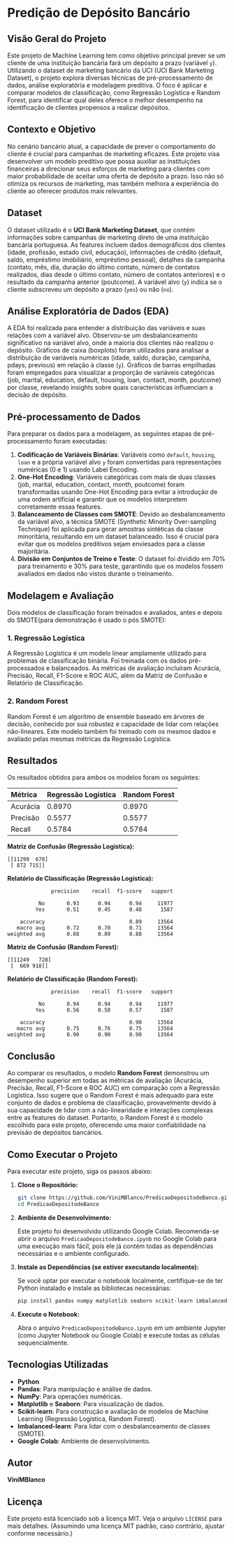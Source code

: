# Predição de Depósito Bancário

## Visão Geral do Projeto

Este projeto de Machine Learning tem como objetivo principal prever se um cliente de uma instituição bancária fará um depósito a prazo (variável `y`). Utilizando o dataset de marketing bancário da UCI (UCI Bank Marketing Dataset), o projeto explora diversas técnicas de pré-processamento de dados, análise exploratória e modelagem preditiva. O foco é aplicar e comparar modelos de classificação, como Regressão Logística e Random Forest, para identificar qual deles oferece o melhor desempenho na identificação de clientes propensos a realizar depósitos.

## Contexto e Objetivo

No cenário bancário atual, a capacidade de prever o comportamento do cliente é crucial para campanhas de marketing eficazes. Este projeto visa desenvolver um modelo preditivo que possa auxiliar as instituições financeiras a direcionar seus esforços de marketing para clientes com maior probabilidade de aceitar uma oferta de depósito a prazo. Isso não só otimiza os recursos de marketing, mas também melhora a experiência do cliente ao oferecer produtos mais relevantes.

## Dataset

O dataset utilizado é o **UCI Bank Marketing Dataset**, que contém informações sobre campanhas de marketing direto de uma instituição bancária portuguesa. As features incluem dados demográficos dos clientes (idade, profissão, estado civil, educação), informações de crédito (default, saldo, empréstimo imobiliário, empréstimo pessoal), detalhes da campanha (contato, mês, dia, duração do último contato, número de contatos realizados, dias desde o último contato, número de contatos anteriores) e o resultado da campanha anterior (poutcome). A variável alvo (`y`) indica se o cliente subscreveu um depósito a prazo (`yes`) ou não (`no`).

## Análise Exploratória de Dados (EDA)

A EDA foi realizada para entender a distribuição das variáveis e suas relações com a variável alvo. Observou-se um desbalanceamento significativo na variável alvo, onde a maioria dos clientes não realizou o depósito. Gráficos de caixa (boxplots) foram utilizados para analisar a distribuição de variáveis numéricas (idade, saldo, duração, campanha, pdays, previous) em relação à classe (`y`). Gráficos de barras empilhadas foram empregados para visualizar a proporção de variáveis categóricas (job, marital, education, default, housing, loan, contact, month, poutcome) por classe, revelando insights sobre quais características influenciam a decisão de depósito.

## Pré-processamento de Dados

Para preparar os dados para a modelagem, as seguintes etapas de pré-processamento foram executadas:

1.  **Codificação de Variáveis Binárias**: Variáveis como `default`, `housing`, `loan` e a própria variável alvo `y` foram convertidas para representações numéricas (0 e 1) usando Label Encoding.
2.  **One-Hot Encoding**: Variáveis categóricas com mais de duas classes (job, marital, education, contact, month, poutcome) foram transformadas usando One-Hot Encoding para evitar a introdução de uma ordem artificial e garantir que os modelos interpretem corretamente essas features.
3.  **Balanceamento de Classes com SMOTE**: Devido ao desbalanceamento da variável alvo, a técnica SMOTE (Synthetic Minority Over-sampling Technique) foi aplicada para gerar amostras sintéticas da classe minoritária, resultando em um dataset balanceado. Isso é crucial para evitar que os modelos preditivos sejam enviesados para a classe majoritária.
4.  **Divisão em Conjuntos de Treino e Teste**: O dataset foi dividido em 70% para treinamento e 30% para teste, garantindo que os modelos fossem avaliados em dados não vistos durante o treinamento.

## Modelagem e Avaliação

Dois modelos de classificação foram treinados e avaliados, antes e depois do SMOTE(para demonstração é usado o pós SMOTE):

### 1. Regressão Logística

A Regressão Logística é um modelo linear amplamente utilizado para problemas de classificação binária. Foi treinada com os dados pré-processados e balanceados. As métricas de avaliação incluíram Acurácia, Precisão, Recall, F1-Score e ROC AUC, além da Matriz de Confusão e Relatório de Classificação.

### 2. Random Forest

Random Forest é um algoritmo de ensemble baseado em árvores de decisão, conhecido por sua robustez e capacidade de lidar com relações não-lineares. Este modelo também foi treinado com os mesmos dados e avaliado pelas mesmas métricas da Regressão Logística.

## Resultados

Os resultados obtidos para ambos os modelos foram os seguintes:

| Métrica           | Regressão Logística | Random Forest |
| :---------------- | :------------------ | :------------ |
| Acurácia          | 0.8970              | 0.8970        |
| Precisão          | 0.5577              | 0.5577        |
| Recall            | 0.5784              | 0.5784        |

**Matriz de Confusão (Regressão Logística):**

```
[[11299  678]
 [ 872 715]]
```

**Relatório de Classificação (Regressão Logística):**

```
              precision    recall  f1-score   support

          No       0.93      0.94      0.94     11977
         Yes       0.51      0.45      0.48      1587

    accuracy                           0.89     13564
   macro avg       0.72      0.70      0.71     13564
weighted avg       0.88      0.89      0.88     13564
```

**Matriz de Confusão (Random Forest):**

```
[[11249   728]
 [  669 918]]
```

**Relatório de Classificação (Random Forest):**

```
              precision    recall  f1-score   support

          No       0.94      0.94      0.94     11977
         Yes       0.56      0.58      0.57      1587

    accuracy                           0.90     13564
   macro avg       0.75      0.76      0.75     13564
weighted avg       0.90      0.90      0.90     13564
```

## Conclusão

Ao comparar os resultados, o modelo **Random Forest** demonstrou um desempenho superior em todas as métricas de avaliação (Acurácia, Precisão, Recall, F1-Score e ROC AUC) em comparação com a Regressão Logística. Isso sugere que o Random Forest é mais adequado para este conjunto de dados e problema de classificação, provavelmente devido à sua capacidade de lidar com a não-linearidade e interações complexas entre as features do dataset. Portanto, o Random Forest é o modelo escolhido para este projeto, oferecendo uma maior confiabilidade na previsão de depósitos bancários.

## Como Executar o Projeto

Para executar este projeto, siga os passos abaixo:

1.  **Clone o Repositório:**

    ```bash
    git clone https://github.com/ViniMBlanco/PredicaoDepositodeBanco.git
    cd PredicaoDepositodeBanco
    ```

2.  **Ambiente de Desenvolvimento:**

    Este projeto foi desenvolvido utilizando Google Colab. Recomenda-se abrir o arquivo `PredicaoDepositodeBanco.ipynb` no Google Colab para uma execução mais fácil, pois ele já contém todas as dependências necessárias e o ambiente configurado.

3.  **Instale as Dependências (se estiver executando localmente):**

    Se você optar por executar o notebook localmente, certifique-se de ter Python instalado e instale as bibliotecas necessárias:

    ```bash
    pip install pandas numpy matplotlib seaborn scikit-learn imbalanced-learn
    ```

4.  **Execute o Notebook:**

    Abra o arquivo `PredicaoDepositodeBanco.ipynb` em um ambiente Jupyter (como Jupyter Notebook ou Google Colab) e execute todas as células sequencialmente.

## Tecnologias Utilizadas

*   **Python**
*   **Pandas**: Para manipulação e análise de dados.
*   **NumPy**: Para operações numéricas.
*   **Matplotlib** e **Seaborn**: Para visualização de dados.
*   **Scikit-learn**: Para construção e avaliação de modelos de Machine Learning (Regressão Logística, Random Forest).
*   **Imbalanced-learn**: Para lidar com o desbalanceamento de classes (SMOTE).
*   **Google Colab**: Ambiente de desenvolvimento.

## Autor

**ViniMBlanco**

## Licença

Este projeto está licenciado sob a licença MIT. Veja o arquivo `LICENSE` para mais detalhes. (Assumindo uma licença MIT padrão, caso contrário, ajustar conforme necessário.)


